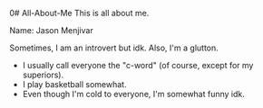 0# All-About-Me
This is all about me.

Name: Jason Menjivar

Sometimes, I am an introvert but idk. Also, I'm a glutton.

-  I usually call everyone the "c-word" (of course, except for my superiors).
-  I play basketball somewhat.
-  Even though I'm cold to everyone, I'm somewhat funny idk.
 